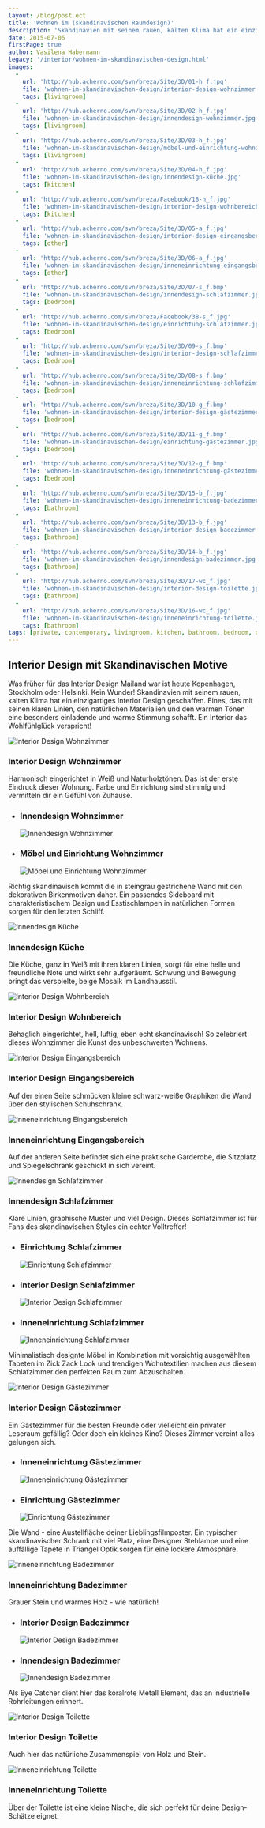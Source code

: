 ```yaml
---
layout: /blog/post.ect
title: 'Wohnen im (skandinavischen Raumdesign)'
description: 'Skandinavien mit seinem rauen, kalten Klima hat ein einzigartiges Interior Design geschaffen. Eines, das mit seinen klaren Linien, den natürlichen Materialien und den warmen Tönen eine besonders einladende und warme Stimmung schafft. Ein Interior das Wohlfühlglück verspricht!'
date: 2015-07-06
firstPage: true
author: Vasilena Habermann
legacy: '/interior/wohnen-im-skandinavischen-design.html'
images:
  -
    url: 'http://hub.acherno.com/svn/breza/Site/3D/01-h_f.jpg'
    file: 'wohnen-im-skandinavischen-design/interior-design-wohnzimmer.jpg'
    tags: [livingroom]
  -
    url: 'http://hub.acherno.com/svn/breza/Site/3D/02-h_f.jpg'
    file: 'wohnen-im-skandinavischen-design/innendesign-wohnzimmer.jpg'
    tags: [livingroom]
  -
    url: 'http://hub.acherno.com/svn/breza/Site/3D/03-h_f.jpg'
    file: 'wohnen-im-skandinavischen-design/möbel-und-einrichtung-wohnzimmer.jpg'
    tags: [livingroom]
  -
    url: 'http://hub.acherno.com/svn/breza/Site/3D/04-h_f.jpg'
    file: 'wohnen-im-skandinavischen-design/innendesign-küche.jpg'
    tags: [kitchen]
  -
    url: 'http://hub.acherno.com/svn/breza/Facebook/18-h_f.jpg'
    file: 'wohnen-im-skandinavischen-design/interior-design-wohnbereich.jpg'
    tags: [kitchen]
  -
    url: 'http://hub.acherno.com/svn/breza/Site/3D/05-a_f.jpg'
    file: 'wohnen-im-skandinavischen-design/interior-design-eingangsbereich.jpg'
    tags: [other]
  -
    url: 'http://hub.acherno.com/svn/breza/Site/3D/06-a_f.jpg'
    file: 'wohnen-im-skandinavischen-design/inneneinrichtung-eingangsbereich.jpg'
    tags: [other]
  -
    url: 'http://hub.acherno.com/svn/breza/Site/3D/07-s_f.bmp'
    file: 'wohnen-im-skandinavischen-design/innendesign-schlafzimmer.jpg'
    tags: [bedroom]
  -
    url: 'http://hub.acherno.com/svn/breza/Facebook/38-s_f.jpg'
    file: 'wohnen-im-skandinavischen-design/einrichtung-schlafzimmer.jpg'
    tags: [bedroom]
  -
    url: 'http://hub.acherno.com/svn/breza/Site/3D/09-s_f.bmp'
    file: 'wohnen-im-skandinavischen-design/interior-design-schlafzimmer.jpg'
    tags: [bedroom]
  -
    url: 'http://hub.acherno.com/svn/breza/Site/3D/08-s_f.bmp'
    file: 'wohnen-im-skandinavischen-design/inneneinrichtung-schlafzimmer.jpg'
    tags: [bedroom]
  -
    url: 'http://hub.acherno.com/svn/breza/Site/3D/10-g_f.bmp'
    file: 'wohnen-im-skandinavischen-design/interior-design-gästezimmer.jpg'
    tags: [bedroom]
  -
    url: 'http://hub.acherno.com/svn/breza/Site/3D/11-g_f.bmp'
    file: 'wohnen-im-skandinavischen-design/einrichtung-gästezimmer.jpg'
    tags: [bedroom]
  -
    url: 'http://hub.acherno.com/svn/breza/Site/3D/12-g_f.bmp'
    file: 'wohnen-im-skandinavischen-design/inneneinrichtung-gästezimmer.jpg'
    tags: [bedroom]
  -
    url: 'http://hub.acherno.com/svn/breza/Site/3D/15-b_f.jpg'
    file: 'wohnen-im-skandinavischen-design/inneneinrichtung-badezimmer.jpg'
    tags: [bathroom]
  -
    url: 'http://hub.acherno.com/svn/breza/Site/3D/13-b_f.jpg'
    file: 'wohnen-im-skandinavischen-design/interior-design-badezimmer.jpg'
    tags: [bathroom]
  -
    url: 'http://hub.acherno.com/svn/breza/Site/3D/14-b_f.jpg'
    file: 'wohnen-im-skandinavischen-design/innendesign-badezimmer.jpg'
    tags: [bathroom]
  -
    url: 'http://hub.acherno.com/svn/breza/Site/3D/17-wc_f.jpg'
    file: 'wohnen-im-skandinavischen-design/interior-design-toilette.jpg'
    tags: [bathroom]
  -
    url: 'http://hub.acherno.com/svn/breza/Site/3D/16-wc_f.jpg'
    file: 'wohnen-im-skandinavischen-design/inneneinrichtung-toilette.jpg'
    tags: [bathroom]
tags: [private, contemporary, livingroom, kitchen, bathroom, bedroom, other]
---
```

## **Interior Design** mit Skandinavischen Motive
Was früher für das Interior Design Mailand war ist heute Kopenhagen, Stockholm oder Helsinki.  Kein Wunder! Skandinavien mit seinem rauen, kalten Klima hat ein einzigartiges Interior Design geschaffen. Eines, das mit seinen klaren Linien, den natürlichen Materialien und den warmen Tönen eine besonders einladende und warme Stimmung schafft. Ein Interior das Wohlfühlglück verspricht!

![Interior Design Wohnzimmer](wohnen-im-skandinavischen-design/interior-design-wohnzimmer.jpg)
### Interior Design **Wohnzimmer**

Harmonisch eingerichtet in Weiß und Naturholztönen.  Das ist der erste Eindruck dieser Wohnung. Farbe und Einrichtung sind stimmig und vermitteln dir ein Gefühl von Zuhause.

-   ### Innendesign **Wohnzimmer**
    ![Innendesign Wohnzimmer](wohnen-im-skandinavischen-design/innendesign-wohnzimmer.jpg)
-   ### Möbel und Einrichtung **Wohnzimmer**
    ![Möbel und Einrichtung Wohnzimmer](wohnen-im-skandinavischen-design/möbel-und-einrichtung-wohnzimmer.jpg)

Richtig skandinavisch kommt die in steingrau gestrichene Wand mit den dekorativen Birkenmotiven daher.  Ein passendes Sideboard mit charakteristischem Design und Esstischlampen in natürlichen Formen sorgen für den letzten Schliff.

![Innendesign Küche](wohnen-im-skandinavischen-design/innendesign-küche.jpg)
### Innendesign **Küche**

Die Küche, ganz in Weiß mit ihren klaren Linien, sorgt für eine helle und freundliche Note und wirkt sehr aufgeräumt. Schwung und Bewegung  bringt das verspielte, beige Mosaik im Landhausstil. 

![Interior Design Wohnbereich](wohnen-im-skandinavischen-design/interior-design-wohnbereich.jpg)
### Interior Design **Wohnbereich**

Behaglich eingerichtet, hell,  luftig, eben echt skandinavisch! So zelebriert dieses Wohnzimmer die Kunst des unbeschwerten Wohnens.

![Interior Design Eingangsbereich](wohnen-im-skandinavischen-design/interior-design-eingangsbereich.jpg)
### Interior Design **Eingangsbereich**

Auf der einen Seite schmücken kleine schwarz-weiße Graphiken die Wand über den stylischen Schuhschrank.

![Inneneinrichtung Eingangsbereich](wohnen-im-skandinavischen-design/inneneinrichtung-eingangsbereich.jpg)
### Inneneinrichtung **Eingangsbereich**

Auf der anderen Seite befindet sich eine praktische Garderobe, die Sitzplatz und Spiegelschrank geschickt in sich vereint.

![Innendesign Schlafzimmer](wohnen-im-skandinavischen-design/innendesign-schlafzimmer.jpg)
### Innendesign **Schlafzimmer**

Klare Linien, graphische Muster und viel Design. Dieses Schlafzimmer ist für Fans des skandinavischen Styles ein echter Volltreffer!

-   ### Einrichtung **Schlafzimmer**
    ![Einrichtung Schlafzimmer](wohnen-im-skandinavischen-design/einrichtung-schlafzimmer.jpg)
-   ### Interior Design **Schlafzimmer**
    ![Interior Design Schlafzimmer](wohnen-im-skandinavischen-design/interior-design-schlafzimmer.jpg)
-   ### Inneneinrichtung **Schlafzimmer**
    ![Inneneinrichtung Schlafzimmer](wohnen-im-skandinavischen-design/inneneinrichtung-schlafzimmer.jpg)

Minimalistisch designte Möbel in Kombination mit vorsichtig ausgewählten Tapeten im Zick Zack Look und trendigen Wohntextilien machen aus diesem Schlafzimmer den perfekten Raum zum Abzuschalten. 

![Interior Design Gästezimmer](wohnen-im-skandinavischen-design/interior-design-gästezimmer.jpg)
### Interior Design **Gästezimmer**

Ein Gästezimmer für die besten Freunde oder vielleicht ein privater Leseraum gefällig? Oder doch ein kleines Kino? Dieses Zimmer vereint alles gelungen sich.

-   ### Inneneinrichtung **Gästezimmer**
    ![Inneneinrichtung Gästezimmer](wohnen-im-skandinavischen-design/inneneinrichtung-gästezimmer.jpg)
-   ### Einrichtung **Gästezimmer**
    ![Einrichtung Gästezimmer](wohnen-im-skandinavischen-design/einrichtung-gästezimmer.jpg)

Die Wand - eine Austellfläche deiner Lieblingsfilmposter. Ein typischer skandinavischer Schrank mit viel Platz, eine Designer Stehlampe und eine auffällige Tapete in Triangel Optik sorgen für eine lockere Atmosphäre.

![Inneneinrichtung Badezimmer](wohnen-im-skandinavischen-design/inneneinrichtung-badezimmer.jpg)
### Inneneinrichtung **Badezimmer**

Grauer Stein und warmes Holz - wie natürlich!

-   ### Interior Design **Badezimmer**
    ![Interior Design Badezimmer](wohnen-im-skandinavischen-design/interior-design-badezimmer.jpg)
-   ### Innendesign **Badezimmer**
    ![Innendesign Badezimmer](wohnen-im-skandinavischen-design/innendesign-badezimmer.jpg)

Als Eye Catcher dient hier das koralrote Metall Element, das an industrielle Rohrleitungen erinnert.

![Interior Design Toilette](wohnen-im-skandinavischen-design/interior-design-toilette.jpg)
### Interior Design **Toilette**

Auch hier das natürliche Zusammenspiel von Holz und Stein.

![Inneneinrichtung Toilette](wohnen-im-skandinavischen-design/inneneinrichtung-toilette.jpg)
### Inneneinrichtung **Toilette**

Über der Toilette ist eine kleine Nische, die sich perfekt für deine Design-Schätze eignet.